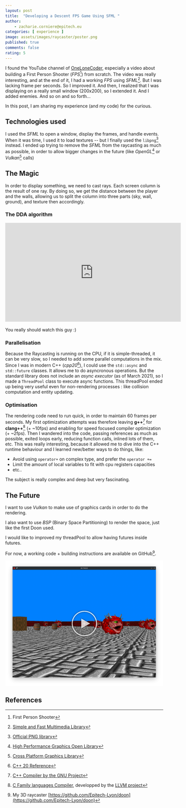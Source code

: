 ```yaml
---
layout: post
title:  "Developing a Descent FPS Game Using SFML "
author:
    - zacharie.corniere@epitech.eu
categories: [ experience ]
image: assets/images/raycaster/poster.png
published: true
comments: false
rating: 5
---
```


I found the YouTube channel of [OneLoneCoder](https://www.youtube.com/channel/UC-yuWVUplUJZvieEligKBkA), especially a video about building a First Person Shooter (*FPS*[^fps]) from scratch. The video was really interesting, and at the end of it, I had a working *FPS* using *SFML*[^sfml]. But I was lacking frame per seconds. So I improved it. And then, I realized that I was displaying on a really small window (200x200), so I extended it. And I added enemies. And so on and so forth...

In this post, I am sharing my experience (and my code) for the curious.

## Technologies used

I used the *SFML* to open a window, display the frames, and handle events. When it was time, I used it to load textures -- but I finally used the `libpng`[^libpng] instead. I ended up trying to remove the *SFML* from the raycasting as much as possible, in order to allow bigger changes in the future (like *OpenGL*[^opengl] or *Vulkan*[^vulkan] calls)

## The Magic

In order to display something, we need to cast rays. Each screen column is the result of one ray. By doing so, we get the distance between the player and the walls, allowing us to split the column into three parts (sky, wall, ground), and texture then accordingly.

### The DDA algorithm

<iframe width="560" height="315" src="https://www.youtube.com/embed//NbSee-XM7WA" frameborder="0" allow="accelerometer; autoplay; encrypted-media; gyroscope; picture-in-picture" allowfullscreen>
</iframe>

You really should watch this guy :)

### Parallelisation

Because the Raycasting is running on the CPU, if it is simple-threaded, it can be very slow, so I needed to add some parallel computations in the mix.
Since I was in modern C++ (*cpp20*[^cpp20]), I could use the `std::async` and `std::future` classes. It allows me to do asyncronous operations. But the standard library does not include an *async executor* (as of March 2021), so I made a `ThreadPool` class to execute async functions. This threadPool ended up being very useful even for non-rendering processes : like collision computation and entity updating.

### Optimisation

The rendering code need to run quick, in order to maintain 60 frames per seconds. My first optimization attempts was therefore leaving **g++**[^g] for **clang++**[^clang] (+ ~10fps) and enabling for speed focused compiler optimization (+ ~2fps). Then I wandered into the code, passing references as much as possible, exited loops early, reducing function calls, inlined lots of them, etc. This was really interesting, because it allowed me to dive into the C++ runtime behaviour and I learned new/better ways to do things, like:

- Avoid using `operator+` on complex type, and prefer the `operator +=`
- Limit the amount of local variables to fit with cpu registers capacities
- etc..

The subject is really complex and deep but very fascinating.

## The Future

I want to use *Vulkan* to make use of graphics cards in order to do the rendering.

I also want to use *BSP* (Binary Space Partitioning) to render the space, just like the first Doon used.

I would like to improved my threadPool to allow  having futures inside futures.

For now, a working code + building instructions are available on GitHub[^raycaster].

[![play](assets/../../assets/images/raycaster/poster_play.png)](https://epitechfr-my.sharepoint.com/:v:/g/personal/patrick_simo-kanmeugne_epitech_eu/EY6OS8T42GxCmSCmDAo0U80BQmOGH7NjR3yGD9-pWjDMYw "Watch a Let's Play of My 3D Raycaster Game")

## References

[^fps]: First Person Shooter
[^sfml]: [Simple and Fast Multimedia Library](https://www.sfml-dev.org/index-fr.php)
[^libpng]: [Official PNG library](http://libpng.org/pub/png/libpng.html)
[^cpp20]: [C++ 20 Reference](https://en.cppreference.com/w/cpp/20)
[^g]: [C++ Compiler by the GNU Project](https://gcc.gnu.org/)
[^clang]: [C Family languages Compiler](https://clang.llvm.org/index.html), developped by the [LLVM project](https://www.llvm.org/)
[^opengl]: [High Performance Graphics Open Library](https://www.opengl.org/about/)
[^vulkan]: [Cross Platform Graphics Library](https://www.vulkan.org/)
[^raycaster]: My 3D raycaster [https://github.com/Epitech-Lyon/doon](https://github.com/Epitech-Lyon/doon)
